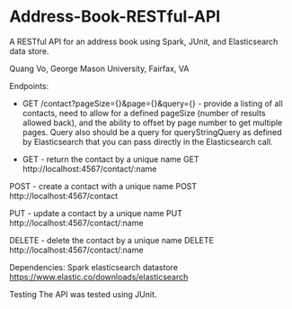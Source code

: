 # Address-Book-RESTful-API

A RESTful API for an address book using Spark, JUnit, and Elasticsearch data store.  

Quang Vo, George Mason University, Fairfax, VA

Endpoints:
- GET /contact?pageSize={}&page={}&query={} - provide a listing of all contacts, need to allow for a defined pageSize (number of results allowed back), and the ability to offset by page number to get multiple pages. Query also should be a query for queryStringQuery as defined by Elasticsearch that you can pass directly in the Elasticsearch call.

- GET - return the contact by a unique name
GET http://localhost:4567/contact/:name

POST - create a contact with a unique name
POST http://localhost:4567/contact

PUT - update a contact by a unique name 
PUT http://localhost:4567/contact/:name

DELETE - delete the contact by a unique name
DELETE http://localhost:4567/contact/:name

Dependencies:
Spark
elasticsearch datastore
https://www.elastic.co/downloads/elasticsearch

Testing
The API was tested using JUnit.

